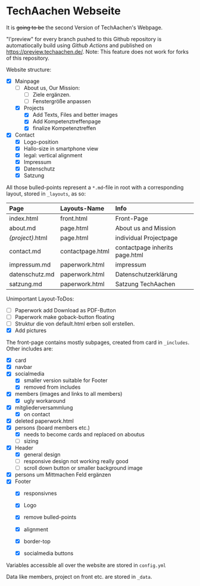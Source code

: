# TechAachen Webseite

It is ~~going to be~~ the second Version of TechAachen's Webpage.

"l'preview" for every branch pushed to this Github repository is automatiocally build using *Github Actions* and published on https://preview.techaachen.de/.
Note: This feature does not work for forks of this repository.

Website structure:
- [X] Mainpage
  - [ ] About us, Our Mission:
    - [ ] Ziele ergänzen.
    - [ ] Fenstergröße anpassen
  - [x] Projects
    - [x] Add Texts, Files and better images
    - [x] Add Kompetenztreffenpage
    - [x] finalize Kompetenztreffen
- [x] Contact
  - [x] Logo-position
  - [x] Hallo-size in smartphone view
  - [x] legal: vertical alignment
  - [x] Impressum
  - [x] Datenschutz
  - [x] Satzung

All those bulled-points represent a `*.md`-file in root with a corresponding layout, stored in `_layouts`, as so:

| Page            | Layouts-Name     | Info                           |
| :------------- | :-------------   | :-------------                 |
| index.html     | front.html       | Front-Page                     |
| about.md       | page.html        | About us and Mission           |
| *{project}*.html | page.html      | individual Projectpage         |
| contact.md     | contactpage.html | contactpage inherits page.html |
| impressum.md   | paperwork.html   | impressum                      |
| datenschutz.md | paperwork.html   | Datenschutzerklärung           |
| satzung.md     | paperwork.html   | Satzung TechAachen             |

Unimportant Layout-ToDos:
- [ ] Paperwork add Download as PDF-Button
- [ ] Paperwork make goback-button floating
- [ ] Struktur die von default.html erben soll erstellen.
- [x] Add pictures

The front-page contains mostly subpages, created from card in `_includes`.
Other includes are:
- [x] card
- [x] navbar
- [x] socialmedia
  - [x] smaller version suitable for Footer
  - [x] removed from includes
- [x] members (images and links to all members)
  - [x] ugly workaround
- [x] mitgliederversammlung
  - [x] on contact
- [x] deleted paperwork.html
- [x] persons (board members etc.)
  - [x] needs to become cards and replaced on aboutus
  - [ ] sizing
- [x] Header
  - [x] general design
  - [ ] responsive design not working really good
  - [ ] scroll down button or smaller background image
- [x] persons um Mittmachen Feld ergänzen
- [x] Footer
  - [x] responsivnes
  - [x] Logo
  - [x] remove bulled-points
  - [x] alignment
  - [x] border-top
  - [x] socialmedia buttons


Variables accessible all over the website are stored in `config.yml`

Data like members, project on front etc. are stored in `_data`.
